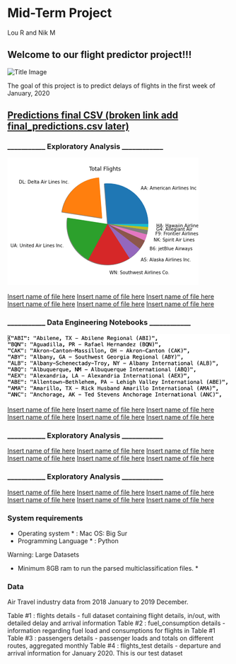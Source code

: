 # Mid-Term Project
Lou R and Nik M

## Welcome to our flight predictor project!!!

![Title Image](https://www.freepnglogos.com/uploads/plane-png/plane-png-flights-airlines-msp-airport-1.png)

The goal of this project is to predict delays of flights in the first week of January, 2020

## [Predictions final CSV (broken link add final_predictions.csv later)](final_predictions.csv)

### ___________ Exploratory Analysis ____________
![Total Flights](https://github.com/bmskarate/LH_midterm_project/blob/main/charting/total_flights_pie.png)


[Insert name of file here](file_name.csv)
[Insert name of file here](file_name.csv)
[Insert name of file here](file_name.csv)
[Insert name of file here](file_name.csv)
[Insert name of file here](file_name.csv)
[Insert name of file here](file_name.csv)

### ___________ Data Engineering Notebooks ____________
![Total Flights](https://github.com/bmskarate/LH_midterm_project/blob/main/charting/screen_shot_dictionary.png)


[Insert name of file here](file_name.csv)
[Insert name of file here](file_name.csv)
[Insert name of file here](file_name.csv)
[Insert name of file here](file_name.csv)
[Insert name of file here](file_name.csv)
[Insert name of file here](file_name.csv)

### ___________ Exploratory Analysis ____________

[Insert name of file here](file_name.csv)
[Insert name of file here](file_name.csv)
[Insert name of file here](file_name.csv)
[Insert name of file here](file_name.csv)
[Insert name of file here](file_name.csv)
[Insert name of file here](file_name.csv)

### ___________ Exploratory Analysis ____________

[Insert name of file here](file_name.csv)
[Insert name of file here](file_name.csv)
[Insert name of file here](file_name.csv)
[Insert name of file here](file_name.csv)
[Insert name of file here](file_name.csv)
[Insert name of file here](file_name.csv)

### System requirements
* Operating system * : Mac OS: Big Sur
* Programming Language * : Python

Warning: Large Datasets
* Minimum 8GB ram to run the parsed multiclassification files. *

### Data

Air Travel industry data from 2018 January to 2019 December.

Table #1 : flights
details - full dataset containing flight details, in/out, with detailed delay and arrival information
Table #2 : fuel_consumption
details - information regarding fuel load and consumptions for flights in Table #1
Table #3 : passengers
details - passenger loads and totals on different routes, aggregated monthly
Table #4 : flights_test
details - departure and arrival information for January 2020. This is our test dataset



